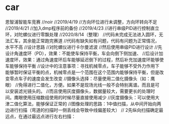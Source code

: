 # car
恩智浦智能车竞赛
//noir
//2019/4/19
//方向环位进行未调整，方向环转向不足
//2019/4/21
//加入dmp程序前的备份
//2019/4/23
//进行串级PID进行控制直立环，对陀螺仪进行零飘处理
//2020/8/14（整理）
//代码未完成无法进入圆环，无法汇车，其余能正常跑完赛道
//代码有缺失如有问题，代码有问题为正常情况，水平不高
//设计思路
//对陀螺仪进行卡尔曼滤波
//然后使用串级PID进行设计
//先设计角速度环（PD），效果：不能使车保持平衡，车会向倒下侧加速、
//后设计加速度环，效果：通过角速度环后车能够延迟倒下的过程，然后补充加速度环能够使车能够保持平衡
//设计中的注意事项：寻找机械零点，车子能够不受外力作用下能够暂时保证平衡的点，机械零点是一个范围在这个范围内能够保持平衡，但是改变零点车子的速度会发生改变
//摄像头选择：尽量使用二值化摄像头（如：鹰眼）
//免得进行二值化，方便。如果不是现场光线一般不会特别离谱。而且是可以安装滤光镜头的。
//而且使用灰度摄像头，数据量较大，需要更长的处理时间。鹰眼使用压缩数组使用的时候尽量直接使用减少
//灰度摄像头：可以使用大津二值化算法，能够保证正常的
//图像处理的思路：1中值扫描，从中间开始向两边进行扫描（弯道的扫描时一侧丢线会导致中线偏差较大）
//               2先纵向扫描确定最远点，在通过最远点进行左右扫描：

